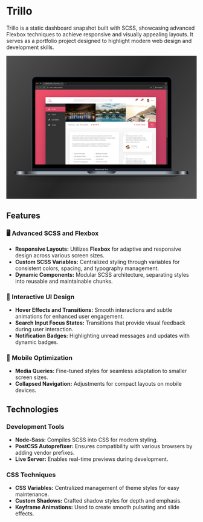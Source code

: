 # Trillo

Trillo is a static dashboard snapshot built with SCSS, showcasing advanced Flexbox techniques to achieve responsive and visually appealing layouts. It serves as a portfolio project designed to highlight modern web design and development skills.

![Trillo Mockup](trillo-mockup.png)

## Features

### 🖥️ Advanced SCSS and Flexbox
- **Responsive Layouts:** Utilizes **Flexbox** for adaptive and responsive design across various screen sizes.
- **Custom SCSS Variables:** Centralized styling through variables for consistent colors, spacing, and typography management.
- **Dynamic Components:** Modular SCSS architecture, separating styles into reusable and maintainable chunks.

### 🎨 Interactive UI Design
- **Hover Effects and Transitions:** Smooth interactions and subtle animations for enhanced user engagement.
- **Search Input Focus States:** Transitions that provide visual feedback during user interaction.
- **Notification Badges:** Highlighting unread messages and updates with dynamic badges.

### 📱 Mobile Optimization
- **Media Queries:** Fine-tuned styles for seamless adaptation to smaller screen sizes.
- **Collapsed Navigation:** Adjustments for compact layouts on mobile devices.

## Technologies

### Development Tools
- **Node-Sass:** Compiles SCSS into CSS for modern styling.
- **PostCSS Autoprefixer:** Ensures compatibility with various browsers by adding vendor prefixes.
- **Live Server:** Enables real-time previews during development.

### CSS Techniques
- **CSS Variables:** Centralized management of theme styles for easy maintenance.
- **Custom Shadows:** Crafted shadow styles for depth and emphasis.
- **Keyframe Animations:** Used to create smooth pulsating and slide effects.
